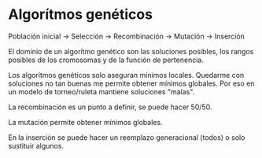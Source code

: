 # Algorítmos genéticos
Población inicial -> Selección -> Recombinación -> Mutación -> Inserción

El dominio de un algorítmo genético son las soluciones posibles, los rangos posibles de los cromosomas y de la función de pertenencia.

Los algorítmos genéticos solo aseguran mínimos locales. Quedarme con soluciones no tan buenas me permite obtener mínimos globales. Por eso en un modelo de torneo/ruleta mantiene soluciones "malas".

La recombinación es un punto a definir, se puede hacer 50/50. 

La mutación permite obtener mínimos globales.

En la inserción se puede hacer un reemplazo generacional (todos) o solo sustituir algunos.